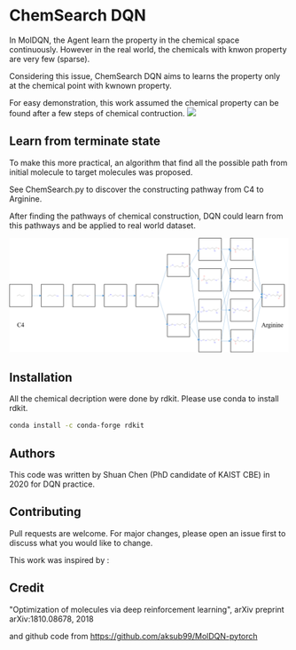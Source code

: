 # ChemSearch DQN

In MolDQN, the Agent learn the property in the chemical space continuously. However in the real world, the chemicals with knwon property are very few (sparse).

Considering this issue, ChemSearch DQN aims to learns the property only at the chemical point with kwnown property.

For easy demonstration, this work assumed the chemical property can be found after a few steps of chemical contruction.
<img src="https://github.com/shuan4638/ChemSearchDQN/figs/blob/master/Sparsedata.png">

## Learn from terminate state

To make this more practical, an algorithm that find all the possible path from initial molecule to target molecules was proposed.

See ChemSearch.py to discover the constructing pathway from C4 to Arginine.

After finding the pathways of chemical construction, DQN could learn from this pathways and be applied to real world dataset.

<img src="https://github.com/shuan4638/ChemSearchDQN/blob/master/Targetsearch.png">

## Installation

All the chemical decription were done by rdkit. Please use conda to install rdkit.

```bash
conda install -c conda-forge rdkit
```

## Authors
This code was written by Shuan Chen (PhD candidate of KAIST CBE) in 2020 for DQN practice.

## Contributing
Pull requests are welcome. For major changes, please open an issue first to discuss what you would like to change.

This work was inspired by :

## Credit

"Optimization of molecules via deep reinforcement learning", arXiv preprint arXiv:1810.08678, 2018

and github code from https://github.com/aksub99/MolDQN-pytorch
